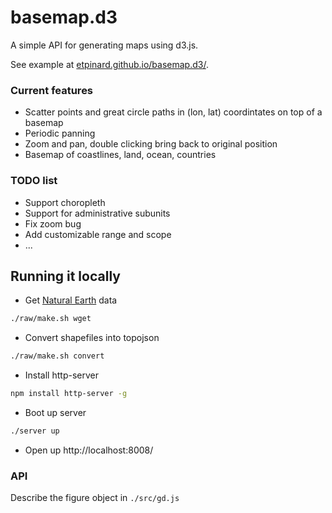 # basemap.d3

A simple API for generating maps using d3.js.

See example at [etpinard.github.io/basemap.d3/](http://etpinard.github.io/basemap.d3/).


### Current features

- Scatter points and great circle paths in (lon, lat) coordintates on top of a basemap
- Periodic panning
- Zoom and pan, double clicking bring back to original position
- Basemap of coastlines, land, ocean, countries

### TODO list

- Support choropleth
- Support for administrative subunits
- Fix zoom bug
- Add customizable range and scope
- ...

## Running it locally

- Get [Natural Earth](http://www.naturalearthdata.com/downloads/) data
```bash
./raw/make.sh wget
```

- Convert shapefiles into topojson
```bash
./raw/make.sh convert
```

- Install http-server
```bash
npm install http-server -g
```

- Boot up server
```bash
./server up

```

- Open up http://localhost:8008/ 

### API

Describe the figure object in `./src/gd.js`



